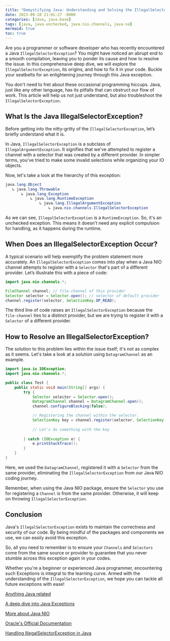 ```yaml
---
title: "Demystifying Java: Understanding and Solving the IllegalSelectorException"
date: 2023-09-28 21:01:27 -0000
categories: [Java, java.base]
tags: [java, java-unchecked, java.nio.channels, java-se]
mermaid: true
toc: true
---
```



Are you a programmer or software developer who has recently encountered a Java `IllegalSelectorException`? You might have noticed an abrupt end to a smooth compilation, leaving you to ponder its cause and how to resolve the issue. In this comprehensive deep dive, we will explore the `IllegalSelectorException`, its origins, and how to fix it in your code. Buckle your seatbelts for an enlightening journey through this Java exception. 

You don't need to fret about these occasional programming hiccups. Java, just like any other language, has its pitfalls that can obstruct our flow of work. This article will help us not just understand, but also troubleshoot the `IllegalSelectorException`.

## What Is the Java IllegalSelectorException?

Before getting into the nitty-gritty of the `IllegalSelectorException`, let’s briefly understand what it is. 

In Java, `IllegalSelectorException` is a subclass of `IllegalArgumentException`. It signifies that we've attempted to register a channel with a selector that was created by a different provider. In simpler terms, you've tried to make some invalid selections while organizing your IO objects.

Now, let's take a look at the hierarchy of this exception: 

```Java
java.lang.Object
   ↳ java.lang.Throwable
       ↳ java.lang.Exception
           ↳ java.lang.RuntimeException
               ↳ java.lang.IllegalArgumentException
                   ↳ java.nio.channels.IllegalSelectorException
```
As we can see, `IllegalSelectorException` is a `RuntimeException`. So, it's an unchecked exception. This means it doesn't need any explicit compulsion for handling, as it happens during the runtime.

## When Does an IllegalSelectorException Occur?

A typical scenario will help exemplify the problem statement more accurately. An `IllegalSelectorException` comes into play when a Java NIO channel attempts to register with a `Selector` that's part of a different provider. Let’s illustrate this with a piece of code:

```Java
import java.nio.channels.*;

FileChannel channel; // file-channel of this provider
Selector selector = Selector.open(); // selector of default provider
channel.register(selector, SelectionKey.OP_READ);
```
The third line of code raises an `IllegalSelectorException` because the `file-channel` ties to a distinct provider, but we are trying to register it with a `Selector` of a different provider. 

## How to Resolve an IllegalSelectorException?

The solution to this problem lies within the issue itself; it's not as complex as it seems. Let's take a look at a solution using `DatagramChannel` as an example. 

```Java
import java.io.IOException;
import java.nio.channels.*;

public class Test {
    public static void main(String[] args) {
        try {
            Selector selector = Selector.open();
            DatagramChannel channel = DatagramChannel.open();
            channel.configureBlocking(false);

            // Registering the channel within the selector.
            SelectionKey key = channel.register(selector, SelectionKey.OP_READ);
            
            // Let's do something with the key
            
        } catch (IOException e) {
            e.printStackTrace();
        }
    }
}
```
Here, we used the `DatagramChannel`, registered it with a `Selector` from the same provider, eliminating the `IllegalSelectorException` from our Java NIO coding journey.

Remember, when using the Java NIO package, ensure the `Selector` you use for registering a `Channel` is from the same provider. Otherwise, it will keep on throwing `IllegalSelectorException`.

## Conclusion

Java's `IllegalSelectorException` exists to maintain the correctness and security of our code. By being mindful of the packages and components we use, we can easily avoid this exception. 

So, all you need to remember is to ensure your `Channels` and `Selectors` come from the same source or provider to guarantee that you never stumble across this exception again in your codes. 

Whether you're a beginner or experienced Java programmer, encountering such Exceptions is integral to the learning curve. Armed with the understanding of the `IllegalSelectorException`, we hope you can tackle all future exceptions with ease!

[Anything Java related](https://www.oracle.com/java/technologies/javase/documentation/)

[A deep dive into Java Exceptions](https://www.baeldung.com/java-exceptions)

[More about Java NIO](https://www.ibm.com/docs/en/zos/2.3.0?topic=developers-java-new-io)

[Oracle's Official Documentation](https://docs.oracle.com/javase/7/docs/api/java/nio/channels/IllegalSelectorException.html)

[Handling IllegalSelectorException in Java](https://stackoverflow.com/questions/59067986/handling-illegalselectorexception-in-java)
